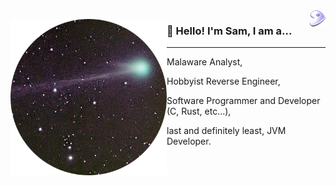 <a href="https://gentoo.org">
     <img
          align="right" alt="Gentoo Linux" width="25"
          src="/assets/gentoo.svg"
     />
</a>

<img
     align="left" alt="Scherso" width="250px"
     src="/assets/Scherso.png"
/>

<h3 align="left">

   👋 Hello! I'm Sam, I am a...

</h3>

<hr>

Malaware Analyst,

Hobbyist Reverse Engineer,

Software Programmer and Developer (C, Rust, etc...), 

last and definitely least, JVM Developer.

<!---
Scherso/Scherso is a ✨ special ✨ repository because its `README.md` (this file) appears on your GitHub profile.
You can click the Preview link to take a look at your changes.
--->
